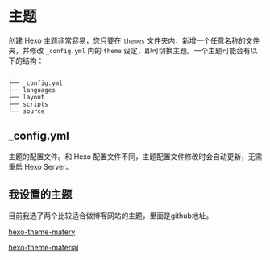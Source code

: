 # 主题



创建 Hexo 主题非常容易，您只要在 `themes` 文件夹内，新增一个任意名称的文件夹，并修改 `_config.yml` 内的 `theme` 设定，即可切换主题。一个主题可能会有以下的结构：

``` plain
.
├── _config.yml
├── languages
├── layout
├── scripts
└── source
```

##  _config.yml

主题的配置文件。和 Hexo 配置文件不同，主题配置文件修改时会自动更新，无需重启 Hexo Server。

##  我设置的主题

目前我选了两个比较适合做博客网站的主题，里面是github地址。

[hexo-theme-matery](https://github.com/blinkfox/hexo-theme-matery)

[hexo-theme-material](https://github.com/viosey/hexo-theme-material)


